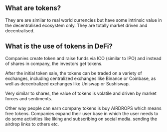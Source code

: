 ## What are tokens? 

They are are similar to real world currencies but have some intrinsic value in the decentralised ecosystem only. They are totally market driven and decentralised. 


## What is the use of tokens in DeFi?

Companies create token and raise funds via ICO (similar to IPO) and instead of shares in company, the investors get tokens. 

After the initial token sale, the tokens can be traded on a variety of exchanges, including centralized exchanges like Binance or Coinbase, as well as decentralized exchanges like Uniswap or Sushiswap.

Very similar to shares, the value of tokens is volatile and driven by market forces and sentiments.

Other way people can earn company tokens is buy AIRDROPS which means free tokens. Companies expand their user base in which the user needs to do some activities like liking and subscribing on social media. sending the airdrop links to others etc.
